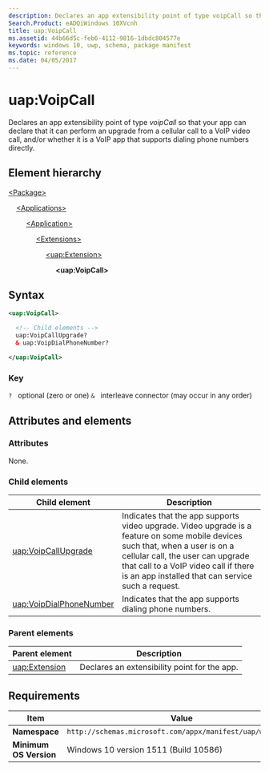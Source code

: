 ```yaml
---
description: Declares an app extensibility point of type voipCall so that your app can declare that it can perform an upgrade from a cellular call to a VoIP video call, and/or whether it is a VoIP app that supports dialing phone numbers directly.
Search.Product: eADQiWindows 10XVcnh
title: uap:VoipCall
ms.assetid: 44b66d5c-feb6-4112-9816-1dbdc804577e
keywords: windows 10, uwp, schema, package manifest
ms.topic: reference
ms.date: 04/05/2017
---
```


# uap:VoipCall

Declares an app extensibility point of type *voipCall* so that your app can declare that it can perform an upgrade from a cellular call to a VoIP video call, and/or whether it is a VoIP app that supports dialing phone numbers directly.

## Element hierarchy

[\<Package\>](element-package.md)

&nbsp;&nbsp;&nbsp;&nbsp;[\<Applications\>](element-applications.md)

&nbsp;&nbsp;&nbsp;&nbsp; &nbsp;&nbsp;&nbsp;&nbsp;[\<Application\>](element-application.md)

&nbsp;&nbsp;&nbsp;&nbsp; &nbsp;&nbsp;&nbsp;&nbsp; &nbsp;&nbsp;&nbsp;&nbsp;[\<Extensions\>](element-extensions.md)

&nbsp;&nbsp;&nbsp;&nbsp; &nbsp;&nbsp;&nbsp;&nbsp; &nbsp;&nbsp;&nbsp;&nbsp; &nbsp;&nbsp;&nbsp;&nbsp;[\<uap:Extension\>](element-uap-extension.md)

&nbsp;&nbsp;&nbsp;&nbsp; &nbsp;&nbsp;&nbsp;&nbsp; &nbsp;&nbsp;&nbsp;&nbsp; &nbsp;&nbsp;&nbsp;&nbsp; &nbsp;&nbsp;&nbsp;&nbsp;**\<uap:VoipCall\>**

## Syntax

```xml
<uap:VoipCall>

  <!-- Child elements -->
  uap:VoipCallUpgrade?
  & uap:VoipDialPhoneNumber?

</uap:VoipCall>
```

### Key

`?`   optional (zero or one)
`&`   interleave connector (may occur in any order)

## Attributes and elements

### Attributes

None.

### Child elements

| Child element | Description |
|-|-|
| [uap:VoipCallUpgrade](element-uap-voipcallupgrade.md) | Indicates that the app supports video upgrade. Video upgrade is a feature on some mobile devices such that, when a user is on a cellular call, the user can upgrade that call to a VoIP video call if there is an app installed that can service such a request. |
| [uap:VoipDialPhoneNumber](element-uap-voipdialphonenumber.md) | Indicates that the app supports dialing phone numbers. |

### Parent elements

| Parent element | Description |
|-|-|
| [uap:Extension](element-uap-extension.md) | Declares an extensibility point for the app. |

## Requirements

| Item | Value |
|--|--|
| **Namespace** | `http://schemas.microsoft.com/appx/manifest/uap/windows10` |
| **Minimum OS Version** | Windows 10 version 1511 (Build 10586) |
